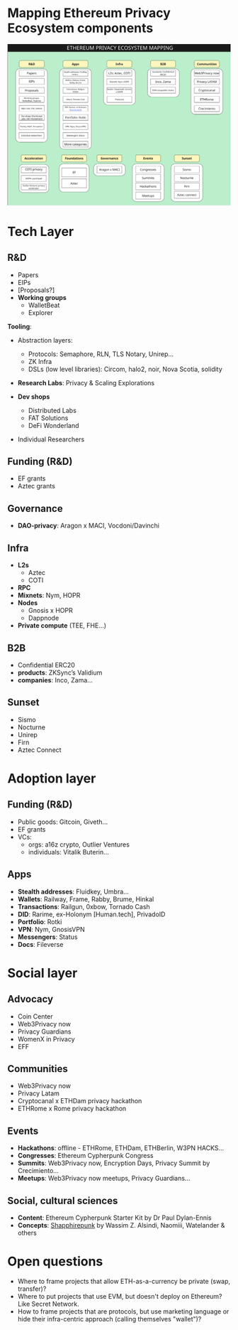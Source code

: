 # Mapping Ethereum Privacy Ecosystem components

![alt text](https://github.com/web3privacy/research/blob/main/initiatives/ethereum-privacy-ecosystem/assets/img/ethereum-privacy-ecosystem-mapping.png)

# Tech Layer

## R&D

- Papers
- EIPs
- [Proposals?]
- **Working groups**
  - WalletBeat
  - Explorer
 
**Tooling**: 
- Abstraction layers:
  - Protocols: Semaphore, RLN, TLS Notary, Unirep...
  - ZK Infra
  - DSLs (low level libraries): Circom, halo2, noir, Nova Scotia, solidity

- **Research Labs**: Privacy & Scaling Explorations

- **Dev shops**
  - Distributed Labs
  - FAT Solutions
  - DeFi Wonderland

- Individual Researchers

## Funding (R&D)
- EF grants
- Aztec grants

## Governance

- **DAO-privacy**: Aragon x MACI, Vocdoni/Davinchi

## Infra

- **L2s**
  - Aztec
  - COTI
- **RPC**
- **Mixnets**: Nym, HOPR
- **Nodes**
  - Gnosis x HOPR
  - Dappnode
- **Private compute** (TEE, FHE...)

## B2B

- Confidential ERC20
- **products**: ZKSync’s Validium
- **companies**: Inco, Zama...

## Sunset

- Sismo
- Nocturne
- Unirep
- Firn
- Aztec Connect

# Adoption layer

## Funding (R&D)
- Public goods: Gitcoin, Giveth...
- EF grants
- VCs:
  - orgs: a16z crypto, Outlier Ventures
  - individuals: Vitalik Buterin...

## Apps

- **Stealth addresses**: Fluidkey, Umbra…
- **Wallets**: Railway, Frame, Rabby, Brume, Hinkal
- **Transactions**: Railgun, 0xbow, Tornado Cash
- **DID**: Rarime, ex-Holonym [Human.tech], PrivadoID
- **Portfolio**: Rotki
- **VPN**: Nym, GnosisVPN
- **Messengers**: Status
- **Docs**: Fileverse

# Social layer

## Advocacy

- Coin Center
- Web3Privacy now
- Privacy Guardians
- WomenX in Privacy
- EFF

## Communities

- Web3Privacy now
- Privacy Latam
- Cryptocanal x ETHDam privacy hackathon
- ETHRome x Rome privacy hackathon

## Events

- **Hackathons**: offline - ETHRome, ETHDam, ETHBerlin, W3PN HACKS...
- **Congresses**: Ethereum Cypherpunk Congress
- **Summits**: Web3Privacy now, Encryption Days, Privacy Summit by Crecimiento...
- **Meetups**: Web3Privacy now meetups, Privacy Guardians...

## Social, cultural sciences

- **Content**: Ethereum Cypherpunk Starter Kit by Dr Paul Dylan-Ennis
- **Concepts**: [Shapphirepunk](https://sapphirepunk.com) by Wassim Z. Alsindi, Naomiii, Watelander & others

# Open questions

- Where to frame projects that allow ETH-as-a-currency be private (swap, transfer)?
- Where to put projects that use EVM, but doesn't deploy on Ethereum? Like Secret Network.
- How to frame projects that are protocols, but use marketing language or hide their infra-centric approach (calling themselves "wallet")?
